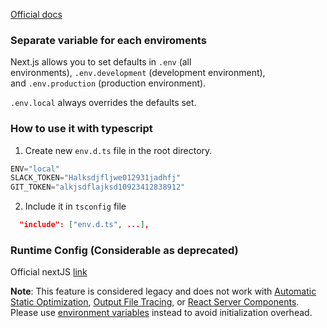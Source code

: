 


[Official docs](https://nextjs.org/docs/pages/building-your-application/configuring/environment-variables#exposing-environment-variables-to-the-browser)

### Separate variable for each enviroments

Next.js allows you to set defaults in `.env` (all environments), `.env.development` (development environment), and `.env.production` (production environment).

`.env.local` always overrides the defaults set.

### How to use it with typescript

1. Create new `env.d.ts` file in the root directory.
```ts
ENV="local"
SLACK_TOKEN="Halksdjfljwe012931jadhfj"
GIT_TOKEN="alkjsdflajksd10923412838912"
```
2. Include it in `tsconfig` file
```json
  "include": ["env.d.ts", ...],
```

### Runtime Config (Considerable as deprecated)

Official nextJS [link](https://nextjs.org/docs/app/api-reference/next-config-js/runtime-configuration)

**Note**: This feature is considered legacy and does not work with [Automatic Static Optimization](https://nextjs.org/docs/pages/building-your-application/rendering/automatic-static-optimization), [Output File Tracing](https://nextjs.org/docs/pages/api-reference/next-config-js/output#automatically-copying-traced-files), or [React Server Components](https://nextjs.org/docs/getting-started/react-essentials#server-components). Please use [environment variables](https://nextjs.org/docs/pages/building-your-application/configuring/environment-variables) instead to avoid initialization overhead.



